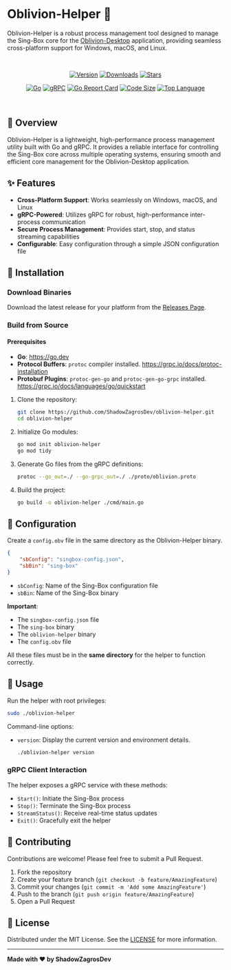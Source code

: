# Oblivion-Helper 🚀

Oblivion-Helper is a robust process management tool designed to manage the Sing-Box core for the [Oblivion-Desktop](https://github.com/bepass-org/oblivion-desktop) application, providing seamless cross-platform support for Windows, macOS, and Linux.

<br>
<div align="center">

[![Version](https://img.shields.io/github/v/release/ShadowZagrosDev/oblivion-helper?label=Version&color=blue)](https://github.com/ShadowZagrosDev/oblivion-helper/releases/latest)
[![Downloads](https://img.shields.io/github/downloads/ShadowZagrosDev/oblivion-helper/total?label=Downloads&color=success)](https://github.com/ShadowZagrosDev/oblivion-helper/releases/latest)
[![Stars](https://img.shields.io/github/stars/ShadowZagrosDev/oblivion-helper?style=flat&label=Stars&color=ff69b4)](https://github.com/ShadowZagrosDev/oblivion-helper)

[![Go](https://img.shields.io/badge/Go-1.23.2-00ADD8.svg)](https://go.dev/)
[![gRPC](https://img.shields.io/badge/gRPC-Protocol-009688)](https://grpc.io/)
[![Go Report Card](https://goreportcard.com/badge/github.com/ShadowZagrosDev/oblivion-helper)](https://goreportcard.com/report/github.com/ShadowZagrosDev/oblivion-helper)
[![Code Size](https://img.shields.io/github/languages/code-size/ShadowZagrosDev/oblivion-helper?color=lightgrey)](https://github.com/ShadowZagrosDev/oblivion-helper)
[![Top Language](https://img.shields.io/github/languages/top/ShadowZagrosDev/oblivion-helper?color=yellowgreen)](https://github.com/ShadowZagrosDev/oblivion-helper)

</div>
<br>

## 🌟 Overview

Oblivion-Helper is a lightweight, high-performance process management utility built with Go and gRPC. It provides a reliable interface for controlling the Sing-Box core across multiple operating systems, ensuring smooth and efficient core management for the Oblivion-Desktop application.

## ✨ Features

- **Cross-Platform Support**: Works seamlessly on Windows, macOS, and Linux
- **gRPC-Powered**: Utilizes gRPC for robust, high-performance inter-process communication
- **Secure Process Management**: Provides start, stop, and status streaming capabilities
- **Configurable**: Easy configuration through a simple JSON configuration file

## 🚀 Installation

### Download Binaries

Download the latest release for your platform from the [Releases Page](https://github.com/ShadowZagrosDev/oblivion-helper/releases/latest).

### Build from Source

#### Prerequisites

- **Go**: https://go.dev
- **Protocol Buffers**: `protoc` compiler installed. https://grpc.io/docs/protoc-installation
- **Protobuf Plugins**: `protoc-gen-go` and `protoc-gen-go-grpc` installed. https://grpc.io/docs/languages/go/quickstart

1. Clone the repository:
   ```bash
   git clone https://github.com/ShadowZagrosDev/oblivion-helper.git
   cd oblivion-helper
   ```

2. Initialize Go modules:
   ```bash
   go mod init oblivion-helper
   go mod tidy
   ```

3. Generate Go files from the gRPC definitions:
   ```bash
   protoc --go_out=./ --go-grpc_out=./ ./proto/oblivion.proto
   ```

4. Build the project:
   ```bash
   go build -o oblivion-helper ./cmd/main.go
   ```

## 📝 Configuration

Create a `config.obv` file in the same directory as the Oblivion-Helper binary.

```json
{
    "sbConfig": "singbox-config.json",
    "sbBin": "sing-box"
}
```

- `sbConfig`: Name of the Sing-Box configuration file
- `sbBin`: Name of the Sing-Box binary

**Important**: 
- The `singbox-config.json` file
- The `sing-box` binary
- The `oblivion-helper` binary
- The `config.obv` file

All these files must be in the **same directory** for the helper to function correctly.

## 🔧 Usage

Run the helper with root privileges:
```bash
sudo ./oblivion-helper
```

Command-line options:
- `version`: Display the current version and environment details.
  ```bash
  ./oblivion-helper version
  ```

### gRPC Client Interaction

The helper exposes a gRPC service with these methods:
- `Start()`: Initiate the Sing-Box process
- `Stop()`: Terminate the Sing-Box process
- `StreamStatus()`: Receive real-time status updates
- `Exit()`: Gracefully exit the helper

## 🤝 Contributing

Contributions are welcome! Please feel free to submit a Pull Request.

1. Fork the repository
2. Create your feature branch (`git checkout -b feature/AmazingFeature`)
3. Commit your changes (`git commit -m 'Add some AmazingFeature'`)
4. Push to the branch (`git push origin feature/AmazingFeature`)
5. Open a Pull Request

## 📄 License

Distributed under the MIT License. See the [LICENSE](LICENSE) for more information.

---

**Made with ❤️ by ShadowZagrosDev**

